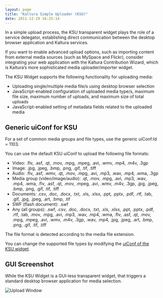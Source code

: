 ```yaml
---
layout: page
title: "Kaltura Simple Uploader (KSU)"
date: 2011-12-29 16:25:14
---
```


In a simple upload process, the KSU transparent widget plays the role of a service delegator, establishing direct communication between the desktop browser application and Kaltura services.

If you want to enable advanced upload options, such as importing content from external media sources (such as MySpace and Flickr), consider integrating your web application with the Kaltura Contribution Wizard, which is Kaltura’s more sophisticated media uploader/importer widget.

The KSU Widget supports the following functionality for uploading media:

*   Uploading single/multiple media file/s using desktop browser selection
*   JavaScript-enabled configuration of uploaded media type/s, maximum file size, maximum number of uploads, and maximum size of total uploads
*   JavaScript-enabled setting of metadata fields related to the uploaded media

<h2 class="mce-heading-2">
  Generic uiConf for KSU
</h2>

For a set of common media groups and file types, use the generic uiConf:Id = 1103.

You can use the default KSU uiConf to upload the following file formats:

*   Video: .flv, .asf, .qt, .mov, .mpg, .mpeg, .avi, .wmv, .mp4, .m4v, .3gp
*   Image: .jpg, .jpeg, .bmp, .png, .gif, .tif, .tiff
*   Audio: .flv, .asf, .wmv, .qt, .mov, .mpg, .avi, .mp3, .wav, .mp4, .wma, .3gp
*   Media group (video/image/audio): .qt, .mov, .mpg, .avi, .mp3, .wav, .mp4, .wma, .flv, .asf, .qt, .mov, .mpeg, .avi, .wmv, .m4v, .3gp, .jpg, .jpeg, .bmp, .png, .gif, .tif, .tiff
*   Documents: .csv, .doc, .docx, .txt, .xls, .xlsx, .ppt, .pptx, .pdf, .rtf, .tab, .gif, .jpg, .jpeg, .art, .bmp, .tif
*   SWF (flash document): .swf
*   Any (all groups): .swf, .csv, .doc, .docx, .txt, .xls, .xlsx, .ppt, .pptx, .pdf, .rtf, .tab, .mov, .mpg, .avi, .mp3, .wav, .mp4, .wma, .flv, .asf, .qt, .mov, .mpg, .mpeg, .avi, .wmv, .m4v, .3gp, .wav, .mp4, .jpg, .jpeg, .art, .bmp, .png, .gif, .tif, .tiff 

<p class="mce-note-graphic">
  The file format is detected according to the media file extension.
</p>

<p class="mce-note-graphic">
  You can change the supported file types by modifying the <a href="http://knowledge.kaltura.com/kaltura-simple-uploader-ksu-uiconf-and-file-type-filters">uiConf of the KSU widget</a>.
</p>

<h2 class="mce-heading-2">
  GUI Screenshot
</h2>

While the KSU Widget is a GUI-less transparent widget, that triggers a standard desktop browser application for media selection.

  
![Upload Window][1]

 [1]: http://www.kaltura.org/sites/default/files/imagepicker/k/Kalturian/CropperCapture[3].jpg